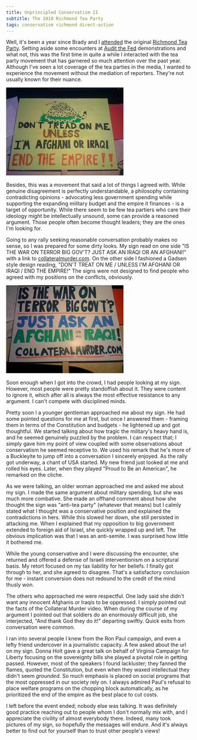 ```yaml
---
title: Unprincipled Conservatism II
subtitle: The 2010 Richmond Tea Party
tags: conservatism richmond direct-action
---
```


Well, it's been a year since Brady and I [attended](http://socialmemorycomplex.net/2009/04/16/unprincipled-conservatism-the-richmond-tea-party/) the original [Richmond Tea Party](http://richmondteaparty.com). Setting aside some encounters at [Audit the Fed](http://www.auditthefed.com/) demonstrations and what not, this was the first time in quite a while I interacted with the tea party movement that has garnered so much attention over the past year. Although I've seen a lot coverage of the tea parties in the media, I wanted to experience the movement without the mediation of reporters. They're not usually known for their nuance.

![Don't Tread On Me - unless I'm Afghani or Iraqi](/media/dont_tread_thumb.jpg)

Besides, this was a movement that said a lot of things I agreed with. While genuine disagreement is perfectly understandable, a philosophy containing contradicting opinions - advocating less government spending while supporting the expanding military budget and the empire it finances - is a target of opportunity. While there seem to be few tea partiers who care their ideology might be intellectually unsound, some can provide a reasoned argument. Those people often become thought leaders; they are the ones I'm looking for.

Going to any rally seeking reasonable conversation probably makes no sense, so I was prepared for some dirty looks. My sign read on one side "IS THE WAR ON TERROR BIG GOV'T? JUST ASK AN IRAQI OR AN AFGHANI!" with a link to [collateralmurder.com](http://collateralmurder.com). On the other side I fashioned a Gadsen style design reading, "DON'T TREAT ON ME / UNLESS I'M AFGHANI OR IRAQI / END THE EMPIRE!" The signs were not designed to find people who agreed with my positions on the conflicts, obviously.

![Is the War on Terror Big Gov't? Just ask an Afghani or an Iraqi!](/media/biggovt_thumb.jpg)

Soon enough when I got into the crowd, I had people looking at my sign. However, most people were pretty standoffish about it. They were content to ignore it, which after all is always the most effective resistance to any argument. I can't compete with disciplined minds.

Pretty soon I a younger gentleman approached me about my sign. He had some pointed questions for me at first, but once I answered them - framing them in terms of the Constitution and budgets - he lightened up and got thoughtful. We started talking about how tragic the military's heavy hand is, and he seemed genuinely puzzled by the problem. I can respect that; I simply gave him my point of view coupled with some observations about conservatism he seemed receptive to. We used his remark that he's more of a Buckleyite to jump off into a conversation I sincerely enjoyed. As the rally got underway, a chant of USA started. My new friend just looked at me and rolled his eyes. Later, when they played "Proud to Be an American", he remarked on the cliche.

As we were talking, an older woman approached me and asked me about my sign. I made the same argument about military spending, but she was much more combative. She made an offhand comment about how she thought the sign was "anti-tea party" (whatever that means) but I calmly stated what I thought was a conservative position and explained the contradictions in hers. While this slowed her down, she still persisted in attacking me. When I explained that my opposition to big government extended to foreign aid of Israel, she quickly wrapped up and left. The obvious implication was that I was an anti-semite. I was surprised how little it bothered me.

While the young conservative and I were discussing the encounter, she returned and offered a defense of Israeli interventionism on a scriptural basis. My retort focused on my tax liability for her beliefs. I finally got through to her, and she agreed to disagree. That's a satisfactory conclusion for me - instant conversion does not redound to the credit of the mind thusly won.

The others who approached me were respectful. One lady said she didn't want any innocent Afghanis or Iraqis to be oppressed. I simply pointed out the facts of the Collateral Murder video. When during the course of my argument I pointed out that soldiers do an enormously difficult job, she interjected, "And thank God they do it!" departing swiftly. Quick exits from conversation were common.

I ran into several people I knew from the Ron Paul campaign, and even a lefty friend undercover in a journalistic capacity. A few asked about the url on my sign. Donna Holt gave a great talk on behalf of Virginia Campaign for Liberty focusing on the sovereignty bills she played a pivotal role in getting passed. However, most of the speakers I found lackluster; they fanned the flames, quoted the Constitution, but even when they waxed intellectual they didn't seem _grounded_. So much emphasis is placed on social programs that the most oppressed in our society rely on. I always admired Paul's refusal to place welfare programs on the chopping block automatically, as he prioritized the end of the empire as the best place to cut costs.

I left before the event ended; nobody else was talking. It was definitely good practice reaching out to people whom I don't normally mix with, and I appreciate the civility of almost everybody there. Indeed, many took pictures of my sign, so hopefully the messages will endure. And it's always better to find out for yourself than to trust other people's views!